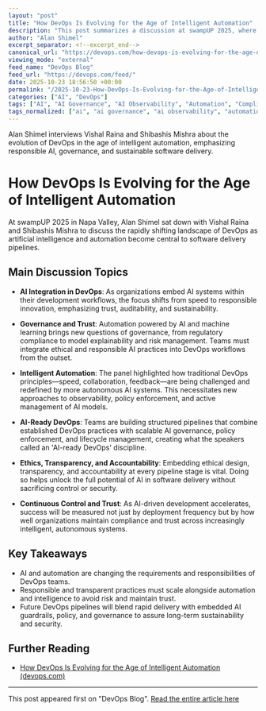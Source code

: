 ```yaml
---
layout: "post"
title: "How DevOps Is Evolving for the Age of Intelligent Automation"
description: "This post summarizes a discussion at swampUP 2025, where Alan Shimel explores with Vishal Raina and Shibashis Mishra how DevOps practices are adapting to the rise of artificial intelligence, automation, and digital transformation. Topics include responsible AI, observability, governance, and the creation of 'AI-ready DevOps' to ensure intelligent systems remain transparent, secure, and sustainable."
author: "Alan Shimel"
excerpt_separator: <!--excerpt_end-->
canonical_url: "https://devops.com/how-devops-is-evolving-for-the-age-of-intelligent-automation/"
viewing_mode: "external"
feed_name: "DevOps Blog"
feed_url: "https://devops.com/feed/"
date: 2025-10-23 18:56:50 +00:00
permalink: "/2025-10-23-How-DevOps-Is-Evolving-for-the-Age-of-Intelligent-Automation.html"
categories: ["AI", "DevOps"]
tags: ["AI", "AI Governance", "AI Observability", "Automation", "Compliance", "DevOps", "Digital Transformation", "Engineering Culture", "IDP", "Machine Learning", "Model Lifecycle Management", "Posts", "Responsible AI", "Software Delivery", "Video Interviews"]
tags_normalized: ["ai", "ai governance", "ai observability", "automation", "compliance", "devops", "digital transformation", "engineering culture", "idp", "machine learning", "model lifecycle management", "posts", "responsible ai", "software delivery", "video interviews"]
---
```


Alan Shimel interviews Vishal Raina and Shibashis Mishra about the evolution of DevOps in the age of intelligent automation, emphasizing responsible AI, governance, and sustainable software delivery.<!--excerpt_end-->

# How DevOps Is Evolving for the Age of Intelligent Automation

At swampUP 2025 in Napa Valley, Alan Shimel sat down with Vishal Raina and Shibashis Mishra to discuss the rapidly shifting landscape of DevOps as artificial intelligence and automation become central to software delivery pipelines.

## Main Discussion Topics

- **AI Integration in DevOps**: As organizations embed AI systems within their development workflows, the focus shifts from speed to responsible innovation, emphasizing trust, auditability, and sustainability.

- **Governance and Trust**: Automation powered by AI and machine learning brings new questions of governance, from regulatory compliance to model explainability and risk management. Teams must integrate ethical and responsible AI practices into DevOps workflows from the outset.

- **Intelligent Automation**: The panel highlighted how traditional DevOps principles—speed, collaboration, feedback—are being challenged and redefined by more autonomous AI systems. This necessitates new approaches to observability, policy enforcement, and active management of AI models.

- **AI-Ready DevOps**: Teams are building structured pipelines that combine established DevOps practices with scalable AI governance, policy enforcement, and lifecycle management, creating what the speakers called an 'AI-ready DevOps' discipline.

- **Ethics, Transparency, and Accountability**: Embedding ethical design, transparency, and accountability at every pipeline stage is vital. Doing so helps unlock the full potential of AI in software delivery without sacrificing control or security.

- **Continuous Control and Trust**: As AI-driven development accelerates, success will be measured not just by deployment frequency but by how well organizations maintain compliance and trust across increasingly intelligent, autonomous systems.

## Key Takeaways

- AI and automation are changing the requirements and responsibilities of DevOps teams.
- Responsible and transparent practices must scale alongside automation and intelligence to avoid risk and maintain trust.
- Future DevOps pipelines will blend rapid delivery with embedded AI guardrails, policy, and governance to assure long-term sustainability and security.

## Further Reading

- [How DevOps Is Evolving for the Age of Intelligent Automation (devops.com)](https://devops.com/how-devops-is-evolving-for-the-age-of-intelligent-automation/)

---

This post appeared first on "DevOps Blog". [Read the entire article here](https://devops.com/how-devops-is-evolving-for-the-age-of-intelligent-automation/)
